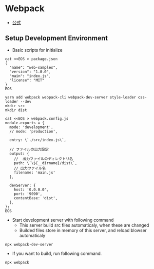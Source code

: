 # Webpack
* [公式](https://webpack.js.org/)


## Setup Development Environment
* Basic scripts for initialize

```
cat <<EOS > package.json
{
  "name": "web-samples",
  "version": "1.0.0",
  "main": "index.js",
  "license": "MIT"
}
EOS

yarn add webpack webpack-cli webpack-dev-server style-loader css-loader --dev
mkdir src
mkdir dist

cat <<EOS > webpack.config.js
module.exports = {
  mode: 'development',
  // mode: 'production',

  entry: \`./src/index.js\`,

  // ファイルの出力設定
  output: {
    //  出力ファイルのディレクトリ名
    path: \`\${__dirname}/dist\`,
    // 出力ファイル名
    filename: 'main.js'
  },

  devServer: {
    host: '0.0.0.0',
    port: '9090',
    contentBase: 'dist',
  },
};
EOS
```

* Start development server with following command
    * This server build src files automaticaly, when these are changed
    * Builded files store in memory of this server, and reload blowser automaticaly

```
npx webpack-dev-server
```


* If you want to build, run following command.

```
npx webpack
```
